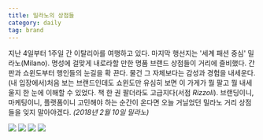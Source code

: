 ```yaml
---
title: 밀라노의 상점들
category: daily
tag: brand
---
```


지난 4일부터 1주일 간 이탈리아를 여행하고 있다. 마지막 행선지는 '세계 패션 중심' 밀라노(Milano). 명성에 걸맞게 내로라할 만한 명품 브랜드 상점들이 거리에 즐비했다. 간판과 쇼윈도부터 행인들의 눈길을 확 끈다. 물건 그 자체보다는 감성과 경험을 내세운다. (내 입장에서)처음 보는 브랜드인데도 쇼윈도만 유심히 보면 이 가게가 뭘 팔고 뭘 내세울지 한 눈에 이해할 수 있었다. 책 한 권 팔더라도 고급지다(서점 *Rizzoli*). 브랜딩이니, 마케팅이니, 플랫폼이니 고민해야 하는 순간이 온다면 오늘 거닐었던 밀라노 거리 상점들을 잊지 말아야겠다. *(2018년 2월 10일 밀라노)*



<img src="https://ratsgo.github.io/public/img/mil1.jpeg">

<img src="https://ratsgo.github.io/public/img/mil2.jpeg">

<img src="https://ratsgo.github.io/public/img/mil3.jpeg">

<img src="https://ratsgo.github.io/public/img/mil4.jpeg">









